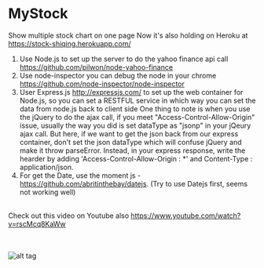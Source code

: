 # MyStock
Show multiple stock chart on one page
Now it's also holding on Heroku at https://stock-shiqing.herokuapp.com/

1. Use Node.js to set up the server to do the yahoo finance api call
   https://github.com/pilwon/node-yahoo-finance
2. Use node-inspector you can debug the node in your chrome
   https://github.com/node-inspector/node-inspector
3. User Express.js http://expressjs.com/ to set up the web container for Node.js, so you can set a RESTFUL service
   in which way you can set the data from node.js back to client side
   One thing to note is when you use the jQuery to do the ajax call, if you meet "Access-Control-Allow-Origin" issue,
   usually the way you did is set dataType as "jsonp" in your jQeury ajax call. But here, if we want to get the json
   back from our express container, don't set the json dataType which will confuse jQuery and make it throw parseError.
   Instead, in your express response, write the hearder by adding 'Access-Control-Allow-Origin : *' and Content-Type : application/json.
4. For get the Date, use the moment js - https://github.com/abritinthebay/datejs. (Try to use Datejs first, seems not working well)   <br/><br/>
 
Check out this video on Youtube also https://www.youtube.com/watch?v=rscMcq8KaWw  <br/><br/><br/>

![alt tag](https://cloud.githubusercontent.com/assets/2434215/8039555/7358a45e-0dbf-11e5-814f-8586be000290.png)
